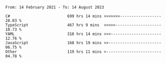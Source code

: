 <!-- [![Top Langs](https://github-readme-stats.vercel.app/api/top-langs/?username=thititongumpun&layout=compact&langs_count=7&theme=prussian)](https://github.com/thititongumpun)
[![Anurag's GitHub stats](https://github-readme-stats.vercel.app/api?username=thititongumpun&hide=stars&show_icons=true&theme=prussian)](https://github.com/thititongumpun) -->

<!--START_SECTION:waka-->

```text
From: 14 February 2021 - To: 14 August 2023

C#                         699 hrs 14 mins >>>>>>>------------------   28.03 %
TypeScript                 467 hrs 9 mins  >>>>>--------------------   18.73 %
YAML                       318 hrs 14 mins >>>----------------------   12.76 %
JavaScript                 168 hrs 19 mins >>-----------------------   06.75 %
Other                      119 hrs 11 mins >------------------------   04.78 %
```

<!--END_SECTION:waka-->
